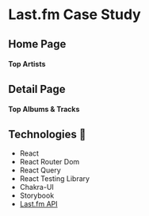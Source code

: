 # Last.fm Case Study 

## Home Page

#### Top Artists 

## Detail Page

#### Top Albums & Tracks

## Technologies 🚀
- React
- React Router Dom
- React Query
- React Testing Library
- Chakra-UI
- Storybook
- [Last.fm API](https://www.last.fm/tr/api)



